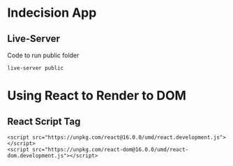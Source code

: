 # Indecision App

## Live-Server

Code to run public folder

```
live-server public
```

# Using React to Render to DOM

## React Script Tag

```
<script src="https://unpkg.com/react@16.0.0/umd/react.development.js"></script>
<script src="https://unpkg.com/react-dom@16.0.0/umd/react-dom.development.js"></script>
```




